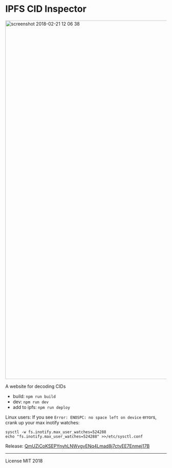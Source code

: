 # IPFS CID Inspector

<img width="1117" alt="screenshot 2018-02-21 12 06 38" src="https://user-images.githubusercontent.com/58871/36479196-b6da0a28-16ff-11e8-9949-d8cb72343367.png">

A website for decoding CIDs

- build: `npm run build`
- dev: `npm run dev`
- add to ipfs: `npm run deploy`

Linux users: If you see `Error: ENOSPC: no space left on device` errors, crank up your max inotify watches:

```
sysctl -w fs.inotify.max_user_watches=524288
echo "fs.inotify.max_user_watches=524288" >>/etc/sysctl.conf
```

Release: [QmUZiCoKSEPYnyhLNWvgvENq4Lmad8j7ctyEE7Enmej17B](https://ipfs.io/ipfs/QmUZiCoKSEPYnyhLNWvgvENq4Lmad8j7ctyEE7Enmej17B)

---

License MIT 2018
